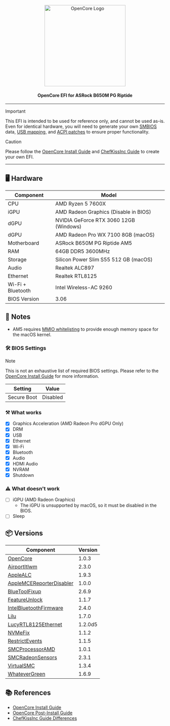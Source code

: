 <br />
<div align=center>
    <div align="center">
        <img src="https://github.com/acidanthera/OpenCorePkg/raw/master/Docs/Logos/OpenCore_with_text_Large.png" alt="OpenCore Logo" width="256"/>
    </div>
  <h4>OpenCore EFI for ASRock B650M PG Riptide</a></h4>
</div>

___

> [!IMPORTANT]  
> This EFI is intended to be used for reference only, and cannot be used as-is. Even for identical hardware, you will need to generate your own [SMBIOS](https://dortania.github.io/OpenCore-Install-Guide/AMD/zen.html#platforminfo) data, [USB mapping](https://dortania.github.io/OpenCore-Post-Install/usb/), and [ACPI patches](https://chefkissinc.github.io/guides/hackintosh/gathering-files/acpi/#generating-the-ssdts) to ensure proper functionality.

> [!CAUTION]
> Please follow the [OpenCore Install Guide](https://dortania.github.io/OpenCore-Install-Guide/) and [ChefKissInc Guide](https://chefkissinc.github.io/guides/hackintosh/) to create your own EFI.

___

## 🖥️ Hardware

| Component         | Model                                  |
| ----------------- | -------------------------------------- |
| CPU               | AMD Ryzen 5 7600X                      |
| iGPU              | AMD Radeon Graphics (Disable in BIOS)  |
| dGPU              | NVIDIA GeForce RTX 3060 12GB (Windows) |
| dGPU              | AMD Radeon Pro WX 7100 8GB (macOS)     |
| Motherboard       | ASRock B650M PG Riptide AM5            |
| RAM               | 64GB DDR5 3600MHz                      |
| Storage           | Silicon Power Slim S55 512 GB (macOS)  |
| Audio             | Realtek ALC897                         |
| Ethernet          | Realtek RTL8125                        |
| Wi-Fi + Bluetooth | Intel Wireless-AC 9260                 |
| BIOS Version      | 3.06                                   |

## 📝 Notes

- AM5 requires [MMIO whitelisting](https://dortania.github.io/OpenCore-Install-Guide/extras/kaslr-fix.html#using-devirtualisemmio) to provide enough memory space for the macOS kernel.

### 🛠️ BIOS Settings

> [!NOTE]
> This is not an exhaustive list of required BIOS settings. Please refer to the [OpenCore Install Guide](https://dortania.github.io/OpenCore-Install-Guide/AMD/zen.html#amd-bios-settings) for more information.

| Setting     | Value    |
| ----------- | -------- |
| Secure Boot | Disabled |

### ⚒️ What works

- [x] Graphics Acceleration (AMD Radeon Pro dGPU Only)
- [x] DRM
- [x] USB
- [x] Ethernet
- [X] Wi-Fi
- [x] Bluetooth
- [x] Audio
- [x] HDMI Audio
- [x] NVRAM
- [x] Shutdown

### ⚠️ What doesn't work

- [ ] iGPU (AMD Radeon Graphics)
  - The iGPU is unsupported by macOS, so it must be disabled in the BIOS.
- [ ] Sleep

## 📦 Versions

| Component                                                                                                             | Version |
| --------------------------------------------------------------------------------------------------------------------- | ------- |
| [OpenCore](https://github.com/acidanthera/OpenCorePkg/)                                                               | 1.0.3   |
| [AirportItlwm](https://github.com/OpenIntelWireless/itlwm/)                                                           | 2.3.0   |
| [AppleALC](https://github.com/acidanthera/AppleALC)                                                                   | 1.9.3   |
| [AppleMCEReporterDisabler](https://github.com/acidanthera/bugtracker/files/3703498/AppleMCEReporterDisabler.kext.zip) | 1.0.0   |
| [BlueToolFixup](https://github.com/acidanthera/BrcmPatchRAM)                                                          | 2.6.9   |
| [FeatureUnlock](https://github.com/acidanthera/FeatureUnlock/)                                                        | 1.1.7   |
| [IntelBluetoothFirmware](https://github.com/OpenIntelWireless/IntelBluetoothFirmware/)                                | 2.4.0   |
| [Lilu](https://github.com/acidanthera/Lilu)                                                                           | 1.7.0   |
| [LucyRTL8125Ethernet](https://github.com/Mieze/LucyRTL8125Ethernet)                                                   | 1.2.0d5 |
| [NVMeFix](https://github.com/acidanthera/NVMeFix)                                                                     | 1.1.2   |
| [RestrictEvents](https://github.com/acidanthera/RestrictEvents)                                                       | 1.1.5   |
| [SMCProcessorAMD](https://github.com/Lorys89/SMCProcessorAMD)                                                         | 1.0.1   |
| [SMCRadeonSensors](https://github.com/ChefKissInc/SMCRadeonSensors)                                                   | 2.3.1   |
| [VirtualSMC](https://github.com/acidanthera/VirtualSMC)                                                               | 1.3.4   |
| [WhateverGreen](https://github.com/acidanthera/WhateverGreen)                                                         | 1.6.9   |

## 📚 References

- [OpenCore Install Guide](https://dortania.github.io/OpenCore-Install-Guide/)
- [OpenCore Post-Install Guide](https://dortania.github.io/OpenCore-Post-Install/)
- [ChefKissInc Guide Differences](https://github.com/ChefKissInc/ChefKissInc.github.io/blob/5fb9b8f8aee751f0000a05dc5c15f318f9170e44/content/0.guide/1.guide-differences.md)
